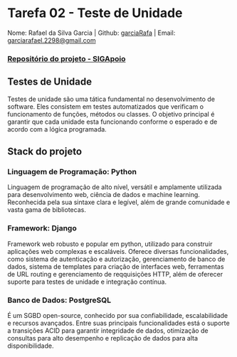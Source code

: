 # Tarefa 02 - Teste de Unidade

Nome: Rafael da Silva Garcia | Github: [garciaRafa](https://github.com/garciaRafa) | Email: garciarafael.2298@gmail.com


### [Repositório do projeto - SIGApoio](https://github.com/tgo-mas/SIGApoio)

## Testes de Unidade

Testes de unidade são uma tática fundamental no desenvolvimento de software. Eles consistem em testes automatizados que verificam o funcionamento de funções, métodos ou classes. O objetivo principal é garantir que cada unidade esta funcionando conforme o esperado e de acordo com a lógica programada. 

## Stack do projeto

### Linguagem de Programação: Python

Linguagem de programação de alto nível, versátil e amplamente utilizada para desenvolvimento web, ciência de dados e machine learning. Reconhecida pela sua sintaxe clara e legível, além de grande comunidade e vasta gama de bibliotecas.

### Framework: Django

Framework web robusto e popular em python, utilizado para construir aplicações web complexas e escaláveis. Oferece diversas funcionalidades, como sistema de autenticação e autorização, gerenciamento de banco de dados, sistema de templates para criação de interfaces web, ferramentas de URL routing e gerenciamento de reqquisições HTTP, além de oferecer suporte para testes de unidade e integração contínua.

### Banco de Dados: PostgreSQL

É um SGBD open-source, conhecido por sua confiabilidade, escalabilidade e recursos avançados. Entre suas principais funcionalidades está o suporte a transições ACID para garantir integridade de dados, otimização de consultas para alto desempenho e replicação de dados para alta disponibilidade.
